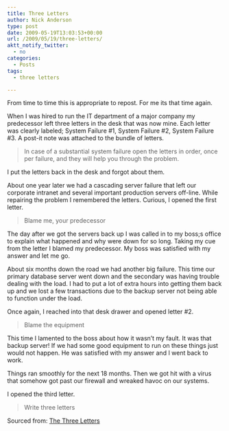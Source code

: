 ```yaml
---
title: Three Letters
author: Nick Anderson
type: post
date: 2009-05-19T13:03:53+00:00
url: /2009/05/19/three-letters/
aktt_notify_twitter:
  - no
categories:
  - Posts
tags:
  - three letters

---
```

From time to time this is appropriate to repost. For me its that time again.

When I was hired to run the IT department of a major company my predecessor left three letters in the desk that was now mine. Each letter was clearly labeled; System Failure #1, System Failure #2, System Failure #3. A post-it note was attached to the bundle of letters.

> In case of a substantial system failure open the letters in order, once per failure, and they will help you through the problem.

I put the letters back in the desk and forgot about them.

About one year later we had a cascading server failure that left our corporate intranet and several important production servers off-line. While repairing the problem I remembered the letters. Curious, I opened the first letter.

> Blame me, your predecessor

The day after we got the servers back up I was called in to my boss;s office to explain what happened and why were down for so long. Taking my cue from the letter I blamed my predecessor. My boss was satisfied with my answer and let me go.

About six months down the road we had another big failure. This time our primary database server went down and the secondary was having trouble dealing with the load. I had to put a lot of extra hours into getting them back up and we lost a few transactions due to the backup server not being able to function under the load.

Once again, I reached into that desk drawer and opened letter #2.

> Blame the equipment

This time I lamented to the boss about how it wasn&#8217;t my fault. It was that backup server! If we had some good equipment to run on these things just would not happen. He was satisfied with my answer and I went back to work.

Things ran smoothly for the next 18 months. Then we got hit with a virus that somehow got past our firewall and wreaked havoc on our systems.

I opened the third letter.

> Write three letters 

Sourced from: [The Three Letters][1]

 [1]: http://www.hmtk.com/archives/33-The-Three-Letters.html